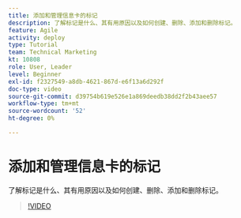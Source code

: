 ```yaml
---
title: 添加和管理信息卡的标记
description: 了解标记是什么、其有用原因以及如何创建、删除、添加和删除标记。
feature: Agile
activity: deploy
type: Tutorial
team: Technical Marketing
kt: 10808
role: User, Leader
level: Beginner
exl-id: f2327549-a8db-4621-867d-e6f13a6d292f
doc-type: video
source-git-commit: d39754b619e526e1a869deedb38dd2f2b43aee57
workflow-type: tm+mt
source-wordcount: '52'
ht-degree: 0%

---
```


# 添加和管理信息卡的标记

了解标记是什么、其有用原因以及如何创建、删除、添加和删除标记。

>[!VIDEO](https://video.tv.adobe.com/v/346807)
